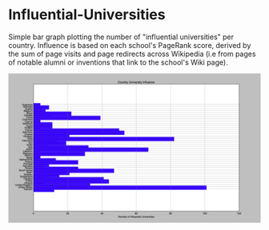 # Influential-Universities
Simple bar graph plotting the number of "influential universities" per country. Influence is based on each school's PageRank score, derived by the sum of page visits and page redirects across Wikipedia (i.e from pages of notable alumni or inventions that link to the school's Wiki page).

![alt text](https://github.com/ohana23/Influential-Universities/blob/master/images/figure_1.png)
